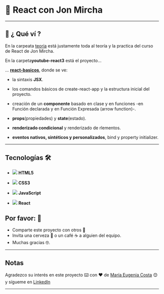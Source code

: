 # :star2:  React con Jon Mircha

---

## :book: ¿ Qué ví ?

En la carpeata [teoria](https://github.com/eugenia1984/React-con-JonMircha/tree/main/teoria) está justamente toda al teoría y la practica del curso de React de Jon Mircha.

En la carpeta**youtube-react3** está el proyecto...

... [**react-basicos**](https://github.com/eugenia1984/React-con-JonMircha/tree/main/youtube-react/react-basicos), donde se ve:

- la sintaxis **JSX**.

- los comandos básicos de create-react-app y la estructura inicial del proyecto.

- creación de un **componente** basado en clase y en funciones -en Función declarada y en Función Expresada (arrow function)-. 

- **props**(propiedades) y **state**(estado).

- **renderizado condicional** y renderizado de rlementos.

- **eventos nativos, sintéticos y personalizados**, bind y property initializer.

---

## Tecnologías 🛠️


- <img src="https://img.icons8.com/fluency/30/null/html-5.png"/> **HTML5** 

- <img src="https://img.icons8.com/fluency/30/null/css3.png"/> **CSS3**

- <img src="https://img.icons8.com/color/30/null/javascript--v1.png"/> **JavaScript** 

- <img src="https://img.icons8.com/officel/30/null/react.png"/> **React**


## Por favor: 🎁

- Comparte este proyecto con otros 📢
- Invita una cerveza 🍺 o un café ☕ a alguien del equipo.
- Muchas gracias 🤓.


---

## Notas


Agradezco su interés en este proyecto ⌨️ con ❤️ de [María Eugenia Costa](https://github.com/eugenia1984) 😊 y sígueme en [LinkedIn](http://www.linkedin.com/in/maríaeugeniacosta)

---
